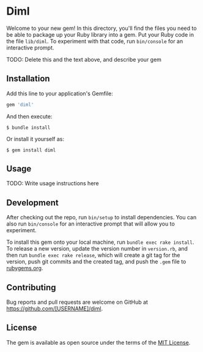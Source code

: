 # Diml

Welcome to your new gem! In this directory, you'll find the files you need to be able to package up your Ruby library into a gem. Put your Ruby code in the file `lib/diml`. To experiment with that code, run `bin/console` for an interactive prompt.

TODO: Delete this and the text above, and describe your gem

## Installation

Add this line to your application's Gemfile:

```ruby
gem 'diml'
```

And then execute:

    $ bundle install

Or install it yourself as:

    $ gem install diml

## Usage

TODO: Write usage instructions here

## Development

After checking out the repo, run `bin/setup` to install dependencies. You can also run `bin/console` for an interactive prompt that will allow you to experiment.

To install this gem onto your local machine, run `bundle exec rake install`. To release a new version, update the version number in `version.rb`, and then run `bundle exec rake release`, which will create a git tag for the version, push git commits and the created tag, and push the `.gem` file to [rubygems.org](https://rubygems.org).

## Contributing

Bug reports and pull requests are welcome on GitHub at https://github.com/[USERNAME]/diml.

## License

The gem is available as open source under the terms of the [MIT License](https://opensource.org/licenses/MIT).
